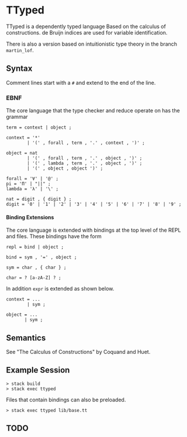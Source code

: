
# TTyped

TTyped is a dependently typed language Based on the calculus of constructions.
de Bruijn indices are used for variable identification.

There is also a version based on intuitionistic type theory in the branch
`martin_lof`.

## Syntax

Comment lines start with a `#` and extend to the end of the line.

### EBNF

The core language that the type checker and reduce operate on has the grammar

```
term = context | object ;

context = '*'
        | '(' , forall , term , '.' , context , ')' ;

object = nat
        | '(' , forall , term , '.' , object , ')' ;
        | '(' , lambda , term , '.' , object , ')' ;
        | '(' , object , object ')' ;

forall = '∀' | '@' ;
pi = 'Π' | "||" ;
lambda = 'λ' | '\' ;

nat = digit , { digit } ;
digit = '0' | '1' | '2' | '3' | '4' | '5' | '6' | '7' | '8' | '9' ;
```

#### Binding Extensions

The core language is extended with bindings at the top level of the REPL and
files. These bindings have the form

```
repl = bind | object ;

bind = sym , '=' , object ;

sym = char , { char } ;

char = ? [a-zA-Z] ? ;
```

In addition `expr` is extended as shown below.

```
context = ...
        | sym ;

object = ...
       | sym ;
```

## Semantics

See "The Calculus of Constructions" by Coquand and Huet.

## Example Session

```
> stack build
> stack exec ttyped
```

Files that contain bindings can also be preloaded.

```
> stack exec ttyped lib/base.tt
```

## TODO

